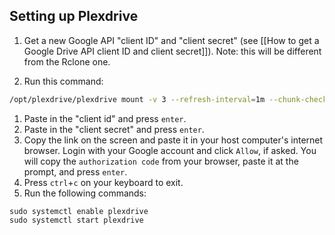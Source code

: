 ## Setting up Plexdrive

1. Get a new Google API "client ID" and "client secret" (see [[How to get a Google Drive API client ID and client secret]]). Note: this will be different from the Rclone one. 

1. Run this command:

```bash
/opt/plexdrive/plexdrive mount -v 3 --refresh-interval=1m --chunk-check-threads=8 --chunk-load-threads=8 --chunk-load-ahead=4 --max-chunks=250 --fuse-options=allow_other,read_only --config=/opt/plexdrive --cache-file=/opt/plexdrive/cache.bolt /mnt/plexdrive
```

1. Paste in the "client id" and press `enter`.
1. Paste in the "client secret" and press `enter`.
1. Copy the link on the screen  and paste it in your host computer's internet browser. Login with your Google account and click `Allow`, if asked. You will copy the `authorization code` from your browser, paste it at the prompt, and press `enter`.
1. Press `ctrl`+`c` on your keyboard to exit.
1. Run the following commands:

```
sudo systemctl enable plexdrive
sudo systemctl start plexdrive
```